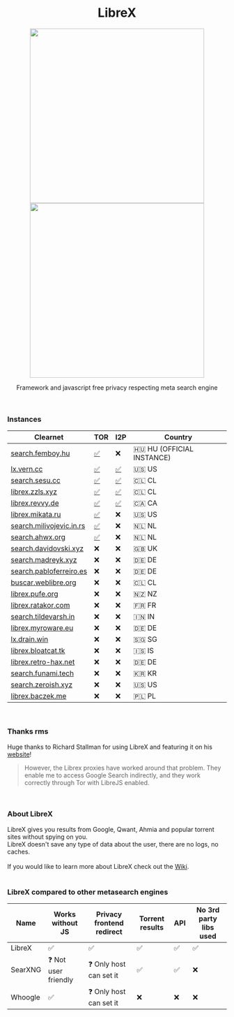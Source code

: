 <h1 align="center">LibreX</h1>

<p align="center">
  <img src="https://user-images.githubusercontent.com/49120638/215327189-76c54dec-8b19-4faf-8c39-29a61aa3b143.png" width="400">
  <img src="https://user-images.githubusercontent.com/49120638/215327239-b2a1cb07-3773-4ae7-bb3b-738de2cc3161.png" width="400">
</p>

<p align="center">Framework and javascript free privacy respecting meta search engine</p>

<br>

### Instances

| Clearnet | TOR | I2P | Country |
|-|-|-|-|
| [search.femboy.hu](https://search.femboy.hu/) | [✅](http://search.cepyxplublbyw2f4axy4pyztfbxmf63lrt2c7uwv6wl4iixz53czload.onion/) | ❌ | 🇭🇺 HU (OFFICIAL INSTANCE) |
| [lx.vern.cc](https://lx.vern.cc/) | [✅](http://lx.vernccvbvyi5qhfzyqengccj7lkove6bjot2xhh5kajhwvidqafczrad.onion/) | [✅](http://vernziqfqvweijfaacmwazohgpdo2bt2ib2jlupt2pwwu27bhgxq.b32.i2p/) | 🇺🇸 US |
| [search.sesu.cc](https://search.sesu.cc/) | [✅](http://search.swxoebbpeqiiixyhbuh3vbw53pdrmtbiaj2sqveol6kkn5rpapfi4aad.onion/) | [✅](http://lqbchqljxiwl3bbjt4vqe76luovk5ly6khqhg7mt5qcqfn6e4sbq.b32.i2p/) |  🇨🇱 CL |
| [librex.zzls.xyz](https://librex.zzls.xyz/) | [✅](http://librex.zzlsghu6mvvwyy75mvga6gaf4znbp3erk5xwfzedb4gg6qqh2j6rlvid.onion/) | [✅](http://7huurwog32tny663wkglrhozfoyqyqmsuxjbd7dtudccx44awjda.b32.i2p) | 🇨🇱 CL |
| [librex.revvy.de](https://librex.revvy.de/) | [✅](http://librex.revvybrr6pvbx4n3j4475h4ghw4elqr4t5xo2vtd3gfpu2nrsnhh57id.onion/) | [✅](http://revekebotog64xrrammtsmjwtwlg3vqyzwdurzt2pu6botg4bejq.b32.i2p/) | 🇨🇦 CA |
| [librex.mikata.ru](https://librex.mikata.ru/) | [✅](http://f7ssz7l3biu4fugwctfpcx4txg5yq4gqhrt473ledsuc3ivtd3omniid.onion/) | ❌ | 🇺🇸 US |
| [search.milivojevic.in.rs](https://search.milivojevic.in.rs/) | [✅](http://librex2xsek6qnh2i4yufuzqjumfdwtw7io7omgmimpzna6llqudqzyd.onion/) | ❌ | 🇳🇱 NL |
| [search.ahwx.org](https://search.ahwx.org/) | [✅](http://cosrpybbddzdfjquer3zfmb2h5avtacnctnbu4gucwocdb42s63gcqqd.onion/) | ❌ | 🇳🇱 NL |
| [search.davidovski.xyz](https://search.davidovski.xyz/) | ❌ | ❌ | 🇬🇧 UK |
| [search.madreyk.xyz](https://search.madreyk.xyz/) | ❌ | ❌ | 🇩🇪 DE |
| [search.pabloferreiro.es](https://search.pabloferreiro.es/) | ❌ | ❌ | 🇩🇪 DE |
| [buscar.weblibre.org](https://buscar.weblibre.org/) | ❌ | ❌ | 🇨🇱 CL |
| [librex.pufe.org](https://librex.pufe.org/) | ❌ | ❌ | :new_zealand: NZ |
| [librex.ratakor.com](https://librex.ratakor.com/) | ❌ | ❌ | 🇫🇷 FR |
| [search.tildevarsh.in](https://search.tildevarsh.in/) | ❌ | ❌ | 🇮🇳  IN |
| [librex.myroware.eu](https://librex.myroware.eu/) | ❌ | ❌ | 🇩🇪 DE |
| [lx.drain.win](https://lx.drain.win/) | ❌ | ❌ | 🇸🇬 SG |
| [librex.bloatcat.tk](https://librex.bloatcat.tk/) | ❌ | ❌ | 🇮🇸 IS |
| [librex.retro-hax.net](https://librex.retro-hax.net/) | ❌ | ❌ | 🇩🇪 DE |
| [search.funami.tech](https://search.funami.tech/) | ❌ | ❌ | 🇰🇷 KR |
| [search.zeroish.xyz](https://search.zeroish.xyz/) | ❌| ❌ | 🇺🇸 US |
| [librex.baczek.me](https://librex.baczek.me/) | ❌| ❌ | 🇵🇱 PL |
<br>

### Thanks rms

Huge thanks to Richard Stallman for using LibreX and featuring it on his [website](https://stallman.org/stallman-computing.html)!

> However, the Librex proxies have worked around that problem. They enable me to access Google Search indirectly, and they work correctly through Tor with LibreJS enabled.

<br>

### About LibreX

LibreX gives you results from Google, Qwant, Ahmia and popular torrent sites without spying on you.
<br>LibreX doesn't save any type of data about the user, there are no logs, no caches.
<br>
<br>
If you would like to learn more about LibreX check out the [Wiki](https://github.com/hnhx/librex/wiki).
<br>
<br>


### LibreX compared to other metasearch engines

| Name |  Works without JS | Privacy frontend redirect | Torrent results | API | No 3rd party libs used |
|-|-|-|-|-|-|
| LibreX | ✅ | ✅ | ✅ | ✅ | ✅ |
| SearXNG | ❓ Not user friendly | ❓ Only host can set it | ✅ | ✅ | ❌ |
| Whoogle | ✅ | ❓ Only host can set it | ❌ | ❌ | ❌ |
